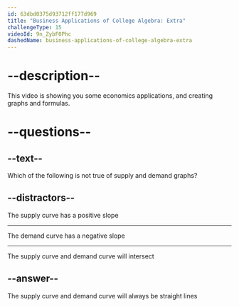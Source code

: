 ```yaml
---
id: 63dbd0375d93712ff177d969
title: "Business Applications of College Algebra: Extra"
challengeType: 15
videoId: 9n_ZybF0Phc
dashedName: business-applications-of-college-algebra-extra
---
```


# --description--

This video is showing you some economics applications, and creating graphs and formulas.

# --questions--

## --text--

Which of the following is not true of supply and demand graphs?

## --distractors--

The supply curve has a positive slope

---

The demand curve has a negative slope

---

The supply curve and demand curve will intersect

## --answer--

The supply curve and demand curve will always be straight lines

